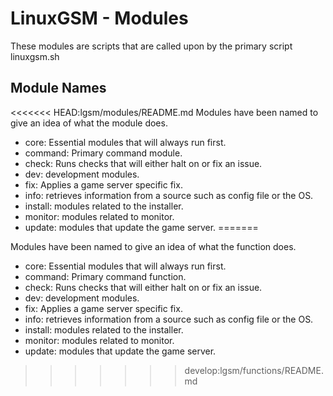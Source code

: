# LinuxGSM - Modules

These modules are scripts that are called upon by the primary script linuxgsm.sh

## Module Names
<<<<<<< HEAD:lgsm/modules/README.md
Modules have been named to give an idea of what the module does.

* core: Essential modules that will always run first.
* command: Primary command module.
* check: Runs checks that will either halt on or fix an issue.
* dev: development modules.
* fix: Applies a game server specific fix.
* info: retrieves information from a source such as config file or the OS.
* install: modules related to the installer.
* monitor: modules related to monitor.
* update: modules that update the game server.
=======

Modules have been named to give an idea of what the function does.

-   core: Essential modules that will always run first.
-   command: Primary command function.
-   check: Runs checks that will either halt on or fix an issue.
-   dev: development modules.
-   fix: Applies a game server specific fix.
-   info: retrieves information from a source such as config file or the OS.
-   install: modules related to the installer.
-   monitor: modules related to monitor.
-   update: modules that update the game server.
>>>>>>> develop:lgsm/functions/README.md
